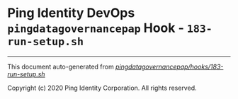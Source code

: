 
# Ping Identity DevOps `pingdatagovernancepap` Hook - `183-run-setup.sh`

---
This document auto-generated from _[pingdatagovernancepap/hooks/183-run-setup.sh](https://github.com/pingidentity/pingidentity-docker-builds/blob/master/pingdatagovernancepap/hooks/183-run-setup.sh)_

Copyright (c)  2020 Ping Identity Corporation. All rights reserved.
